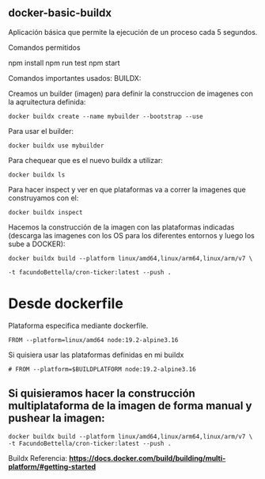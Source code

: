 ## docker-basic-buildx
Aplicación básica que permite la ejecución de un proceso cada 5 segundos.

Comandos permitidos

npm install
npm run test
npm start

Comandos importantes usados:
BUILDX:

Creamos un builder (imagen) para definir la construccion de imagenes con la aqruitectura definida:

```
docker buildx create --name mybuilder --bootstrap --use

```

Para usar el builder:

```
docker buildx use mybuilder

```

Para chequear que es el nuevo buildx a utilizar:

```
docker buildx ls

```

Para hacer inspect y ver en que plataformas va a correr la imagenes que construyamos con el:

```
docker buildx inspect

```

Hacemos la construcción de la imagen con las plataformas indicadas (descarga las imagenes con los OS para los diferentes entornos y luego los sube a DOCKER):

```
docker buildx build --platform linux/amd64,linux/arm64,linux/arm/v7 \

-t facundoBettella/cron-ticker:latest --push .
```

# Desde dockerfile

Plataforma especifica mediante dockerfile.

```
FROM --platform=linux/amd64 node:19.2-alpine3.16
```

Si quisiera usar las plataformas definidas en mi buildx

```
# FROM --platform=$BUILDPLATFORM node:19.2-alpine3.16
```

## Si quisieramos hacer la construcción multiplataforma de la imagen de forma manual y pushear la imagen:

```
docker buildx build --platform linux/amd64,linux/arm64,linux/arm/v7 \
-t FacundoBettella/cron-ticker:latest --push .
```

Buildx Referencia:
**https://docs.docker.com/build/building/multi-platform/#getting-started**
